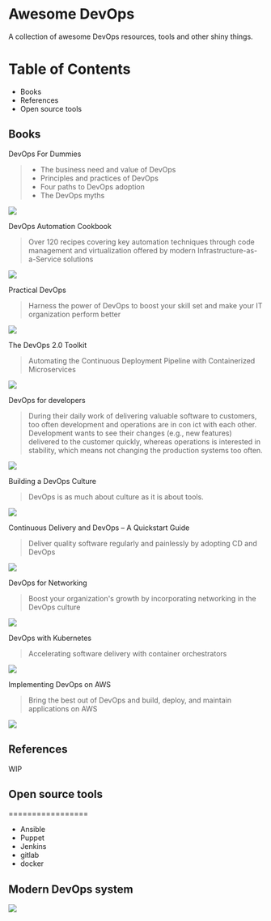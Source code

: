 # Awesome DevOps
A collection of awesome DevOps resources, tools and other shiny things.

Table of Contents
=================
  - Books
  - References
  - Open source tools

## Books

DevOps For Dummies
>- The business need and value of DevOps
>- Principles and practices of DevOps
>- Four paths to DevOps adoption
>- The DevOps myths

![](https://github.com/imzye/awesome-devops/raw/master/pic/DevOps_For_Dummies.png)

DevOps Automation Cookbook
>Over 120 recipes covering key automation techniques through code management and virtualization offered by modern Infrastructure-as-a-Service solutions

![](https://github.com/imzye/awesome-devops/raw/master/pic/DevOps_Automation_Cookbook.png)

Practical DevOps
>Harness the power of DevOps to boost your skill set and make your IT organization perform better

![](https://github.com/imzye/awesome-devops/raw/master/pic/Practical_DevOps.png)

The DevOps 2.0 Toolkit
>Automating the Continuous Deployment Pipeline with Containerized Microservices

![](https://github.com/imzye/awesome-devops/raw/master/pic/The_DevOps_2_0_Toolkit.png)

DevOps for developers
>During their daily work of delivering valuable software to customers, too often development and operations are in con ict with each other. Development wants to see their changes (e.g., new features) delivered to the customer quickly, whereas operations is interested in stability, which means not changing the production systems too often.

![](https://github.com/imzye/awesome-devops/raw/master/pic/DevOps_for_Developers.png)

Building a DevOps Culture
>DevOps is as much about culture as it is about tools.

![](https://github.com/imzye/awesome-devops/raw/master/pic/Building_a_DevOps_Culture.png)

Continuous Delivery and DevOps – A Quickstart Guide
>Deliver quality software regularly and painlessly by adopting CD and DevOps

![](https://github.com/imzye/awesome-devops/raw/master/pic/Continuous_Delivery_and_DevOps.png)

DevOps for Networking
>Boost your organization's growth by incorporating networking in the DevOps culture

![](https://github.com/imzye/awesome-devops/raw/master/pic/DevOps_for_Networking.png)

DevOps with Kubernetes
>Accelerating software delivery with container orchestrators

![](https://github.com/imzye/awesome-devops/raw/master/pic/DevOps_with_Kubernetes.png)

Implementing DevOps on AWS
>Bring the best out of DevOps and build, deploy, and maintain applications on AWS

![](https://github.com/imzye/awesome-devops/raw/master/pic/Implementing_DevOps_on_AWS.png)

## References
WIP

## Open source tools
=================
  - Ansible
  - Puppet
  - Jenkins
  - gitlab
  - docker

## Modern DevOps system

![](https://github.com/imzye/awesome-devops/raw/master/pic/ReactiveDevops.png)

